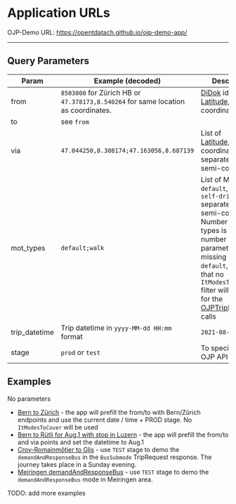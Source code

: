 # Application URLs

OJP-Demo URL: https://opentdatach.github.io/ojp-demo-app/

---- 

## Query Parameters

| Param  | Example (decoded) | Description |
|--|--|--|
|from| `8503000` for Zürich HB or `47.378173,8.540264` for same location as coordinates.|[DiDok](https://opentransportdata.swiss/de/dataset/didok) id or [Latitude,Longitude](https://developers.google.com/maps/documentation/javascript/reference/coordinates) coordinates |
|to|see `from`| |
|via| `47.044250,8.308174;47.163056,8.687139` | List of [Latitude,Longitude](https://developers.google.com/maps/documentation/javascript/reference/coordinates) coordinates separated by semi-colon `;`. |
|mot_types | `default;walk` | List of MOT types: `default`, `walk`, `self-drive-car` separated by semi-colon `;`. Number of MOT types is equal with number of via parameters + 1 . If missing it will use `default`, meaning that no `ItModesToCover` filter will be used for the [OJPTripRequest](https://opentransportdata.swiss/de/cookbook/ojptriprequest/) calls |
|trip_datetime| Trip datetime in `yyyy-MM-dd HH:mm` format | `2021-08-01 10:00` |
|stage| `prod` or `test` | To specify the OJP API backend |

## Examples

No parameters 

- [Bern to Zürich](https://opentdatach.github.io/ojp-demo-app/) - the app will prefill the from/to with Bern/Zürich endpoints and use the current date / time + PROD stage. No `ItModesToCover` will be used 
- [Bern to Rütli for Aug.1 with stop in Luzern](https://opentdatach.github.io/ojp-demo-app/?from=46.941621%2C7.462849&to=8508471&via=47.050180%2C8.310180&mot_types=default%3Bdefault&trip_datetime=2021-08-01+10%3A00&stage=prod) - the app will prefill the from/to and via points and set the datetime to Aug.1
- [Croy-Romainmôtier to Glis](https://opentdatach.github.io/ojp-demo-app/?from=46.673066%2C6.462309&to=46.311076%2C7.977560&mot_types=default&trip_datetime=2021-07-25+17%3A45&stage=test) - use `TEST` stage to demo the `demandAndResponseBus` in the `BusSubmode` TripRequest response. The journey takes place in a Sunday evening.
- [Meiringen demandAndResponseBus](https://opentdatach.github.io/ojp-demo-app/?from=46.691000%2C8.223430&to=46.726650%2C8.222980&stage=test) - use `TEST` stage to demo the `demandAndResponseBus` mode in Meiringen area.

TODO: add more examples

